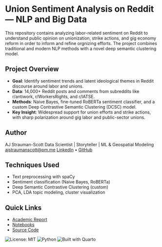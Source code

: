 # Union Sentiment Analysis on Reddit — NLP and Big Data

This repository contains analyzing labor-related sentiment on Reddit to understand public opinion on unionization, strike actions, and gig economy reform in order to inform and refine orgnizing efforts. The project combines traditional and modern NLP methods with a novel deep semantic clustering model.

## Project Overview

- **Goal**: Identify sentiment trends and latent ideological themes in Reddit discourse around labor and unions.
- **Data**: 14,000+ Reddit posts and comments from subreddits like r/antiwork, r/WorkersRights, and r/IATSE.
- **Methods**: Naive Bayes, fine-tuned RoBERTa sentiment classifier, and a custom Deep Contrastive Semantic Clustering (DCSC) model.
- **Key Insight**: Widespread support for union efforts and strike actions, with sharp polarization around gig labor and public-sector unions.

## Author
AJ Strauman-Scott
Data Scientist | Storyteller | ML & Geospatial Modeling
ajstraumanscott@pm.me
[LinkedIn](www.linkedin.com/in/ajstraumanscott) • [GitHub](https://github.com/ajsscott)

## Techniques Used
-    Text preprocessing with spaCy
-    Sentiment classification (Naive Bayes, RoBERTa)
-    Deep Semantic Contrastive Clustering (custom)
-    PCA, LDA topic modeling, cluster visualization

## Quick Links

- [Academic Report](./StraumanScott_622_NLP_Reddit_Union_Sentiment.pdf)
- [Notebooks](./notebooks)
- [Source Code](./src)

![License: MIT](https://img.shields.io/badge/License-MIT-blue.svg)
![Python](https://img.shields.io/badge/python-3.11-blue)
![Built with Quarto](https://img.shields.io/badge/docs-Quarto-orange)
